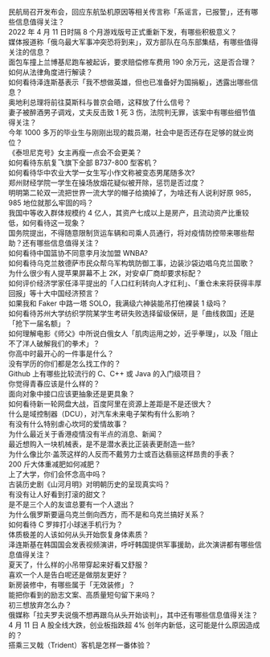 民航局召开发布会，回应东航坠机原因等相关传言称「系谣言，已报警」，还有哪些信息值得关注？  
2022 年 4 月 11 日时隔 8 个月游戏版号正式重新下发，有哪些积极意义？  
媒体报道称「俄乌最大军事冲突恐将到来」，双方部队在乌东部集结，有哪些值得关注的信息？  
面包车撞上兰博基尼跑车被起诉，要求赔偿修车费用 190 余万元，这是否合理？如何从法律角度进行解读？  
如何看待泽连斯基表示「我不想做英雄，但也已准备好为国捐躯」，透露出哪些信息？  
奥地利总理将前往莫斯科与普京会晤，这释放了什么信号？  
妻子被醉酒男子调戏，丈夫反击致 1 死 3 伤，法院判无罪，该案中有哪些细节值得关注？  
今年 1000 多万的毕业生与刚刚出现的裁员潮，社会中是否还存在足够的就业岗位？  
《泰坦尼克号》女主再瘦一点会不会更美？  
如何看待东航复飞旗下全部 B737-800 型客机？  
如何看待华中农业大学一女生写小作文称被变态男尾随多次?  
郑州财经学院一学生在操场放烟花疑似被开除，惩罚是否过度？  
明明第二轮双一流把世界一流大学的帽子给摘掉了，为啥还有人说利好原 985，985 地位就那么牢固的吗？  
我国中等收入群体规模约 4 亿人，其资产七成以上是房产，且流动资产比重较低，如何看待这一现象？  
国务院提出，不得随意限制货运车辆和司乘人员通行，将对疫情防控带来哪些帮助？还有哪些信息值得关注？  
如何看待中国篮协不同意李月汝加盟 WNBA?  
如何看待乌克兰敖德萨市民众帮乌军构筑防御工事，边装沙袋边唱乌克兰国歌？  
为什么很少有人提苹果屏幕不上 2K，对安卓厂商却要求标配？  
如何评价经济学家任泽平提出的「人口红利转向人才红利」、「重仓未来将获得丰厚回报」等十大中国经济预言？  
如果我和 Faker 中路一塔 SOLO，我满级六神装能吊打他裸装 1 级吗？  
如何看待苏州大学纺织学院某学生考研失败选择留级保研，是「曲线救国」还是「抢下一届名额」？  
如何理解电影《师父》中所说白俄女人「肌肉运用之妙，近乎拳理」，以及「阻止不了洋人破解我们的拳术」？  
你高中时最开心的一件事是什么？  
没有学历的你们都是怎么找工作的？  
Github 上有哪些比较流行的 C、C++ 或 Java 的入门级项目？  
你觉得青春应该是什么样的？  
面向对象中接口应该更抽象还是更具象？  
如何看待新一轮网盘大战，百度阿里在资源上差距是不是还很大？  
什么是域控制器（DCU），对汽车未来电子架构有什么影响？  
有没有什么特别虐心坎坷的爱情故事？  
为什么最近关于香港疫情没有半点的消息、新闻？  
最近想购入一块机械表，是不是潜水表比正装表更耐造一些?  
为什么像比尔·盖茨这样的人反而不戴劳力士或百达翡丽这样昂贵的手表？  
200 斤大体重减肥如何减肥？  
上了大学，你们会怀念高中吗？  
古装历史剧《山河月明》对明朝历史的呈现真实吗？  
有没有让人好看到打滚的甜文？  
是不是三个人的友谊总要有一个人退出？  
为什么俄罗斯要逼乌克兰倒向西方，而不是和乌克兰搞好关系？  
如何看待 C 罗摔打小球迷手机行为？  
体质极差的人该如何从头开始恢复身体素质？  
泽连斯基在韩国国会发表视频演讲，呼吁韩国提供军事援助，此次演讲都有哪些信息值得关注？  
夏天了，什么样的小吊带穿起来好看又舒服？  
喜欢一个人是告白呢还是做朋友更好？  
新房装修中，有哪些属于「无效装修」？  
能把你看到的励志文案、高质量短句留下来吗？  
初三想放弃怎么办？  
俄媒称「拉夫罗夫说俄不想再跟乌从头开始谈判」，其中还有哪些信息值得关注？  
4 月 11 日 A 股全线大跌，创业板指跌超 4% 创年内新低，这可能是什么原因造成的？  
搭乘三叉戟（Trident）客机是怎样一番体验？  
